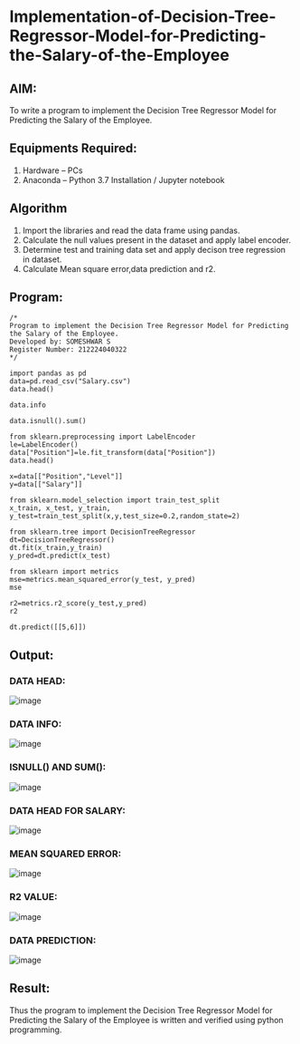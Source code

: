 # Implementation-of-Decision-Tree-Regressor-Model-for-Predicting-the-Salary-of-the-Employee

## AIM:
To write a program to implement the Decision Tree Regressor Model for Predicting the Salary of the Employee.

## Equipments Required:
1. Hardware – PCs
2. Anaconda – Python 3.7 Installation / Jupyter notebook

## Algorithm
1. Import the libraries and read the data frame using pandas.
2. Calculate the null values present in the dataset and apply label encoder.
3. Determine test and training data set and apply decison tree regression in dataset.
4. Calculate Mean square error,data prediction and r2.

## Program:
```
/*
Program to implement the Decision Tree Regressor Model for Predicting the Salary of the Employee.
Developed by: SOMESHWAR S
Register Number: 212224040322
*/
```
```
import pandas as pd
data=pd.read_csv("Salary.csv")
data.head()

data.info

data.isnull().sum()

from sklearn.preprocessing import LabelEncoder
le=LabelEncoder()
data["Position"]=le.fit_transform(data["Position"])
data.head()

x=data[["Position","Level"]]
y=data[["Salary"]]

from sklearn.model_selection import train_test_split
x_train, x_test, y_train, y_test=train_test_split(x,y,test_size=0.2,random_state=2)

from sklearn.tree import DecisionTreeRegressor
dt=DecisionTreeRegressor()
dt.fit(x_train,y_train)
y_pred=dt.predict(x_test)

from sklearn import metrics
mse=metrics.mean_squared_error(y_test, y_pred)
mse

r2=metrics.r2_score(y_test,y_pred)
r2

dt.predict([[5,6]])
```

## Output:
### DATA HEAD:
![image](https://github.com/user-attachments/assets/0bb68497-49af-4a4f-b3a0-34d0cd93c25c)


### DATA INFO:
![image](https://github.com/user-attachments/assets/afc8bd44-0372-417f-83e0-b2d32553957c)



### ISNULL() AND SUM():

![image](https://github.com/user-attachments/assets/6bce5a9c-c149-4d56-b17f-bb688367f7ca)

### DATA HEAD FOR SALARY:

![image](https://github.com/user-attachments/assets/a82018c5-c1ad-4eb6-9874-5b388a05f96e)

### MEAN SQUARED ERROR:

![image](https://github.com/user-attachments/assets/7946a4c6-e02b-4977-92b9-6f1d810367f4)

### R2 VALUE:

![image](https://github.com/user-attachments/assets/b7d0d69d-71dc-46ed-80dd-1b663cf658bd)

### DATA PREDICTION:
![image](https://github.com/user-attachments/assets/81d133d7-7d08-4110-923d-f6f89b05365c)


## Result:
Thus the program to implement the Decision Tree Regressor Model for Predicting the Salary of the Employee is written and verified using python programming.
